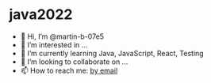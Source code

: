 # java2022
- 👋 Hi, I’m @martin-b-07e5
- 👀 I’m interested in ...
- 🌱 I’m currently learning Java, JavaScript, React, Testing
- 💞️ I’m looking to collaborate on ...
- 📫 How to reach me: <a href="https://tinyurl.com/yc8c53kw" title="email" target="_blank">by email</a>

